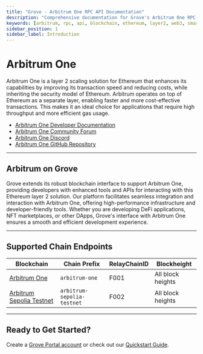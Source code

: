```yaml
---
title: "Grove - Arbitrum One RPC API Documentation"
description: "Comprehensive documentation for Grove's Arbitrum One RPC API, covering endpoint details and integration strategies for blockchain developers."
keywords: [arbitrum, rpc, api, blockchain, ethereum, layer2, web3, smart contracts, grove, pocket, pokt, L2]
sidebar_position: 1
sidebar_label: Introduction
---
```


# Arbitrum One

Arbitrum One is a layer 2 scaling solution for Ethereum that enhances its capabilities by improving its transaction speed and reducing costs, while inheriting the security model of Ethereum. Arbitrum operates on top of Ethereum as a separate layer, enabling faster and more cost-effective transactions. This makes it an ideal choice for applications that require high throughput and more efficient gas usage.

- [Arbitrum One Developer Documentation](https://arbitrum.io/resources/)
- [Arbitrum One Community Forum](https://forum.arbitrum.io/)
- [Arbitrum One Discord](https://discord.gg/5C3t9jS)
- [Arbitrum One GitHub Repository](https://github.com/arbitrum/arbitrum-one)

---

## Arbitrum on Grove

Grove extends its robust blockchain interface to support Arbitrum One, providing developers with enhanced tools and APIs for interacting with this Ethereum layer 2 solution. Our platform facilitates seamless integration and interaction with Arbitrum One, offering high-performance infrastructure and developer-friendly tools. Whether you are developing DeFi applications, NFT marketplaces, or other DApps, Grove's interface with Arbitrum One ensures a smooth and efficient development experience.

---

## Supported Chain Endpoints

| Blockchain                                               | Chain Prefix   | RelayChainID | Blockheight         |
| -------------------------------------------------------- | -------------- | ------------ | ------------------- |
| [Arbitrum One](./endpoints/arbitrum-one) | `arbitrum-one` | F001         | All block heights |
| [Arbitrum Sepolia Testnet](./endpoints/arbitrum-sepolia-testnet) | `arbitrum-sepolia-testnet` | F002         | All block heights |

---

## Ready to Get Started?

Create a [Grove Portal account](https://portal.grove.city) or check out our [Quickstart Guide](/guides/getting-started/quickstart).
